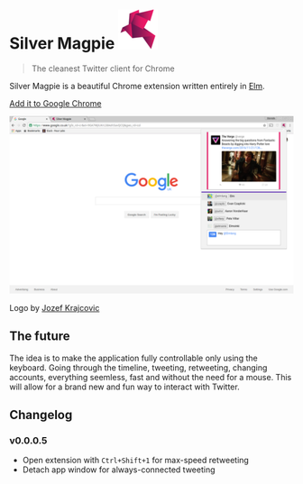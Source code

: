 # Silver Magpie ![banner](assets/icon-sizes/ms-icon-70x70.png)

>The cleanest Twitter client for Chrome

Silver Magpie is a beautiful Chrome extension written entirely in [Elm](elm-lang.org).

[Add it to Google Chrome](https://chrome.google.com/webstore/detail/silver-magpie/fodacnnlggakjhanpmjacokgpngeeabi)

![Screenshot](assets/screenshot-resized-1.png)

Logo by [Jozef Krajcovic](http://jozefkrajcovic.sk/)

## The future

The idea is to make the application fully controllable only using the keyboard. Going through the timeline, tweeting, retweeting, changing accounts, everything seemless, fast and without the need for a mouse.
This will allow for a brand new and fun way to interact with Twitter.

## Changelog

### v0.0.0.5
- Open extension with `Ctrl+Shift+1` for max-speed retweeting
- Detach app window for always-connected tweeting
